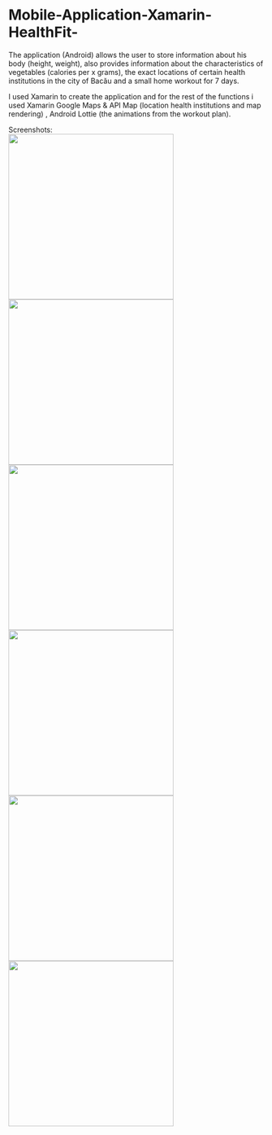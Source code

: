 # Mobile-Application-Xamarin-HealthFit-
The application (Android) allows the user to store information about his body (height, weight), also provides information about the characteristics of vegetables (calories per x grams), the exact locations of certain health institutions in the city of Bacău and a small home workout for 7 days.

I used Xamarin to create the application and for the rest of the functions i used Xamarin Google Maps & API Map (location health institutions and map rendering) , Android Lottie (the animations from the workout plan).

Screenshots:
<br>
<img src="Screenshots/1.jpeg" width="325">
<img src="Screenshots/2.jpeg" width="325" align = "left">
<img src="Screenshots/4.jpeg" width="325">
<img src="Screenshots/6.jpeg" width="325" align = "left">
<img src="Screenshots/17.jpeg" width="325">
<img src="Screenshots/24.jpeg" width="325" align = "left">
